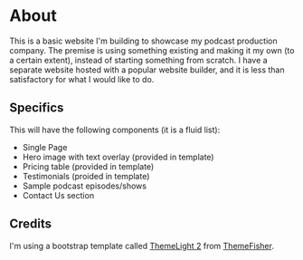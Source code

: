 # About

This is a basic website I'm building to showcase my podcast production company.  The premise is using something existing and making it my own (to a certain extent), instead of starting something from scratch.  I have a separate website hosted with a popular website builder, and it is less than satisfactory for what I would like to do.  

## Specifics
This will have the following components (it is a fluid list):
- Single Page
- Hero image with text overlay (provided in template)
- Pricing table (provided in template)
- Testimonials (proided in template)
- Sample podcast episodes/shows
- Contact Us section

## Credits
I'm using a bootstrap template called [ThemeLight 2](https://themefisher.com/products/themelight-bootstrap-business-one-page-website-template/) from [ThemeFisher](https://www.themefisher.com).
